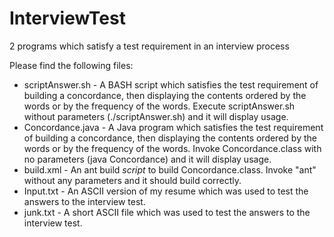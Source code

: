 # InterviewTest
2 programs which satisfy a test requirement in an interview process

Please find the following files:
- scriptAnswer.sh - A BASH script which satisfies the test requirement of building a concordance, then displaying the contents ordered by the words or by the frequency of the words.  Execute scriptAnswer.sh without parameters (./scriptAnswer.sh) and it will display usage.
- Concordance.java - A Java program which satisfies the test requirement of building a concordance, then displaying the contents ordered by the words or by the frequency of the words.  Invoke Concordance.class with no parameters (java Concordance) and it will display usage.
- build.xml - An ant build *script* to build Concordance.class.  Invoke "ant" without any parameters and it should build correctly.
- Input.txt - An ASCII version of my resume which was used to test the answers to the interview test.
- junk.txt - A short ASCII file which was used to test the answers to the interview test.
